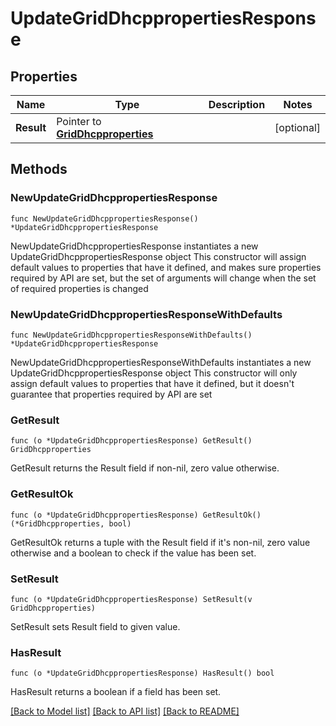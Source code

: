 # UpdateGridDhcppropertiesResponse

## Properties

Name | Type | Description | Notes
------------ | ------------- | ------------- | -------------
**Result** | Pointer to [**GridDhcpproperties**](GridDhcpproperties.md) |  | [optional] 

## Methods

### NewUpdateGridDhcppropertiesResponse

`func NewUpdateGridDhcppropertiesResponse() *UpdateGridDhcppropertiesResponse`

NewUpdateGridDhcppropertiesResponse instantiates a new UpdateGridDhcppropertiesResponse object
This constructor will assign default values to properties that have it defined,
and makes sure properties required by API are set, but the set of arguments
will change when the set of required properties is changed

### NewUpdateGridDhcppropertiesResponseWithDefaults

`func NewUpdateGridDhcppropertiesResponseWithDefaults() *UpdateGridDhcppropertiesResponse`

NewUpdateGridDhcppropertiesResponseWithDefaults instantiates a new UpdateGridDhcppropertiesResponse object
This constructor will only assign default values to properties that have it defined,
but it doesn't guarantee that properties required by API are set

### GetResult

`func (o *UpdateGridDhcppropertiesResponse) GetResult() GridDhcpproperties`

GetResult returns the Result field if non-nil, zero value otherwise.

### GetResultOk

`func (o *UpdateGridDhcppropertiesResponse) GetResultOk() (*GridDhcpproperties, bool)`

GetResultOk returns a tuple with the Result field if it's non-nil, zero value otherwise
and a boolean to check if the value has been set.

### SetResult

`func (o *UpdateGridDhcppropertiesResponse) SetResult(v GridDhcpproperties)`

SetResult sets Result field to given value.

### HasResult

`func (o *UpdateGridDhcppropertiesResponse) HasResult() bool`

HasResult returns a boolean if a field has been set.


[[Back to Model list]](../README.md#documentation-for-models) [[Back to API list]](../README.md#documentation-for-api-endpoints) [[Back to README]](../README.md)


